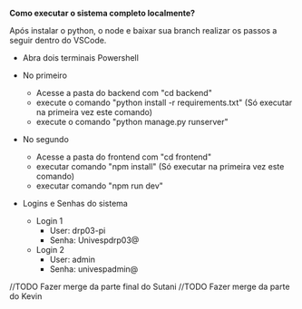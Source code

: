 **Como executar o sistema completo localmente?**

Após instalar o python, o node e baixar sua branch realizar os passos a seguir dentro do VSCode.

 - Abra dois terminais Powershell
  
 - No primeiro
   - Acesse a pasta do backend com "cd backend"
   - execute o comando "python install -r requirements.txt" (Só executar na primeira vez este comando)
   - execute o comando "python manage.py runserver"

 - No segundo
   - Acesse a pasta do frontend com "cd frontend"
   - executar comando "npm install" (Só executar na primeira vez este comando)
   - executar comando "npm run dev"

 - Logins e Senhas do sistema
   - Login 1
     - User: drp03-pi
     - Senha: Univespdrp03@
   - Login 2
     - User: admin
     - Senha: univespadmin@


//TODO Fazer merge da parte final do Sutani
//TODO Fazer merge da parte do Kevin